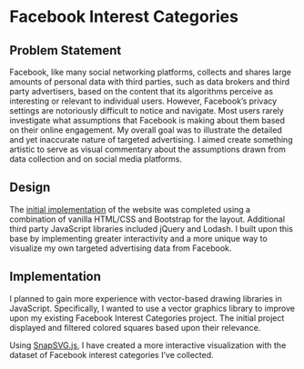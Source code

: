 # Facebook Interest Categories

## Problem Statement
Facebook, like many social networking platforms, collects and shares large amounts of personal data with third parties, such as data brokers and third party advertisers, based on the content that its algorithms perceive as interesting or relevant to individual users. However, Facebook’s privacy settings are notoriously difficult to notice and navigate. Most users rarely investigate what assumptions that Facebook is making about them based on their online engagement.  My overall goal was to illustrate the detailed and yet inaccurate nature of targeted advertising. I aimed create something artistic to serve as visual commentary about the assumptions drawn from data collection and on social media platforms.

## Design
The [initial implementation](https://mbjacobs.github.io/si579-05problemset/) of the website was completed using a combination of vanilla HTML/CSS and Bootstrap for the layout. Additional third party JavaScript libraries included jQuery and Lodash. I built upon this base by implementing greater interactivity and a more unique way to visualize my own targeted advertising data from Facebook. 

## Implementation
I planned to gain more experience with vector-based drawing libraries in JavaScript. Specifically, I wanted to use a vector graphics library to improve upon my existing Facebook Interest Categories project. The initial project displayed and filtered colored squares based upon their relevance.

Using [SnapSVG.js](http://snapsvg.io/), I have created a more interactive visualization with the dataset of Facebook interest categories I’ve collected. 
